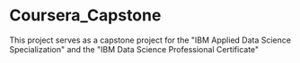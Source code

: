 # Coursera_Capstone
This project serves as a capstone project for the "IBM Applied Data Science Specialization" and the "IBM Data Science Professional Certificate"
